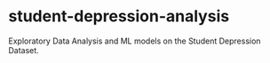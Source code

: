 # student-depression-analysis
Exploratory Data Analysis and ML models on the Student Depression Dataset.
